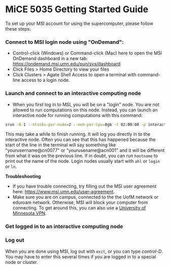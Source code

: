 # MiCE 5035 Getting Started Guide

To set up your MSI account for using the supercomputer, please follow these steps:

### Connect to MSI login node using "OnDemand":
* Control-click (Windows) or Command-click (Mac) here to open the MSI OnDemand dashboard in a new tab: https://ondemand.msi.umn.edu/pun/sys/dashboard
* Click Files > Home Directory to view your files
* Click Clusters > Agate Shell Access to open a terminal with command-line access to a login node.

### Launch and connect to an interactive computing node
- When you first log in to MSI, you will be on a "login" node. You are not allowed to run computations on this node. Instead, you can launch an interactive node for running computations with this command:

 ```bash
srun -N 1 --ntasks-per-node=2 --mem-per-cpu=8gb -t 02:00:00 -p interactive --pty bash
 ```

This may take a while to finish running. It will log you directly in to the interactive node. Often you can see that this has happened because the start of the line in the terminal will say something like "yourusername@cn0077" or "yourusename@acn001" and it will be different from what it was on the previous line. If in doubt, you can run `hostname` to print out the name of the node. Login nodes usually start with `ahl` or `login` or `ln`. 

**Troubleshooting**
  * If you have trouble connecting, try filling out the MSI user agreement here: https://www.msi.umn.edu/user-agreement.
  * Make sure you are on campus, connected to the the UofM network or eduroam network. Otherwise, MSI will block your computer from connecting. To get around this, you can also use a [University of Minnesota VPN](https://it.umn.edu/services-technologies/virtual-private-network-vpn). 
### Get logged in to an interactive computing node
 

### Log out
When you are done using MSI, log out with `exit`, or you can type _control-D_. You may have to enter this several times if you are logged in to a special node or cluster.

